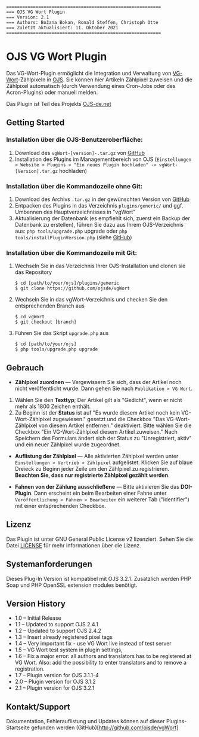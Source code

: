     ==========================================================
    === OJS VG Wort Plugin
    === Version: 2.1
    === Authors: Božana Bokan, Ronald Steffen, Christoph Otte
    === Zuletzt aktualisiert: 11. Oktober 2021
    ==========================================================

# OJS VG Wort Plugin

Das VG-Wort-Plugin ermöglicht die Integration und Verwaltung von [VG-Wort](https://www.vgwort.de/startseite.html)-Zählpixeln in [OJS](https://pkp.sfu.ca/ojs/). Sie können hier Artikeln Zählpixel zuweisen und die Zählpixel automatisch (durch Verwendung eines Cron-Jobs oder des Acron-Plugins) oder manuell melden.

Das Plugin ist Teil des Projekts [OJS-de.net](http://www.ojs-de.net)


## Getting Started

### Installation über die OJS-Benutzeroberfläche:

1. Download des `vgWort-[version]-.tar.gz` von [GitHub](https://github.com/ojsde/vgWort/)
2. Installation des Plugins im Managementbereich von OJS (`Einstellungen > Website > Plugins > "Ein neues Plugin hochladen" -> vgWort-[Version].tar.gz` hochladen)

### Installation über die Kommandozeile ohne Git:

1. Download des Archivs `.tar.gz` in der gewünschten Version von [GitHub](https://github.com/ojsde/vgWort)
2. Entpacken des Plugins in das Verzeichnis `plugins/generic/` und ggf. Umbennen des Hauptverzeichnisses in "vgWort"
3. Aktualisierung der Datenbank (es empfiehlt sich, zuerst ein Backup der Datenbank zu erstellen),
   führen Sie dazu aus Ihrem OJS-Verzeichnis aus: `php tools/upgrade.php` upgrade oder
   `php tools/installPluginVersion.php` (siehe [GitHub](https://github.com/pkp/pkp-lib/issues/2503))


### Installation über die Kommandozeile mit Git:

1. Wechseln Sie in das Verzeichnis Ihrer OJS-Installation und clonen sie das Repository

    ```console
    $ cd [path/to/your/ojs]/plugins/generic
    $ git clone https://github.com/ojsde/vgWort
    ```

2. Wechseln Sie in das vgWort-Verzeichnis und checken Sie den entsprechenden Branch aus

    ```console
    $ cd vgWort
    $ git checkout [branch]
    ```

3. Führen Sie das Skript `upgrade.php` aus

    ```console
    $ cd [path/to/your/ojs]
    $ php tools/upgrade.php upgrade
    ```


## Gebrauch

* **Zählpixel zuordnen** &mdash; Vergewissern Sie sich, dass der Artikel noch nicht veröffentlicht wurde. Dann gehen Sie nach `Publikation > VG Wort`.

1. Wählen Sie den **Texttyp**; Der Artikel gilt als "Gedicht", wenn er nicht mehr als 1800 Zeichen enthält.
2. Zu Beginn ist der **Status** ist auf "Es wurde diesem Artikel noch kein VG-Wort-Zählpixel zugewiesen." gesetzt und die Checkbox "Das VG-Wort-Zählpixel von diesem Artikel entfernen." deaktiviert. Bitte wählen Sie die Checkbox "Ein VG-Wort-Zählpixel diesem Artikel zuweisen." Nach Speichern des Formulars ändert sich der Status zu "Unregistriert, aktiv" und ein neuer Zählpixel wurde zugeordnet.

* **Auflistung der Zählpixel** &mdash; Alle aktivierten Zählpixel werden unter `Einstellungen > Vertrieb > Zählpixel` aufgelistet. Klicken Sie auf blaue Dreieck zu Beginn jeder Zeile um den Zählpixel zu registrieren. **Beachten Sie, dass nur registrierte Zählpixel gezählt werden**.

* **Fahnen von der Zählung ausschließene** &mdash; Bitte aktivieren Sie das **DOI-Plugin**. Dann erscheint ein beim Bearbeiten einer Fahne unter `Veröffentlichung > Fahnen > Bearbeiten` ein weiterer Tab ("Identifier") mit einer entsprechenden Checkbox.


## Lizenz

Das Plugin ist unter GNU General Public License v2 lizenziert. Sehen Sie die Datei [LICENSE](LICENSE) für mehr Informationen über die Lizenz.


## Systemanforderungen

Dieses Plug-In Version ist kompatibel mit OJS 3.2.1. Zusätzlich werden PHP Soap und PHP OpenSSL extension modules benötigt.


## Version History

* 1.0 &ndash; Initial Release
* 1.1 &ndash; Updated to support OJS 2.4.1
* 1.2 &ndash; Updated to support OJS 2.4.2
* 1.3 &ndash; Insert already registered pixel tags
* 1.4 &ndash; Very important fix - use VG Wort live instead of test server
* 1.5 &ndash; VG Wort test system in plugin settings,
* 1.6 &ndash; Fix a major error: all authors and translators has to be registered at VG Wort. Also: add the possibility to enter translators and to remove a registration.
* 1.7 &ndash; Plugin version for OJS 3.1.1-4
* 2.0 &ndash; Plugin version for OJS 3.1.2
* 2.1 &ndash; Plugin version for OJS 3.2.1


## Kontakt/Support

Dokumentation, Fehlerauflistung und Updates können auf dieser Plugins-Startseite gefunden werden (GitHub)[http://github.com/ojsde/vgWort]
